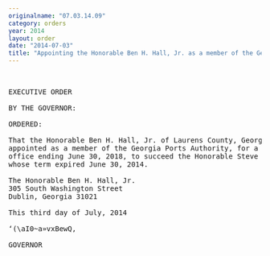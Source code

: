 ```yaml
---
originalname: "07.03.14.09"
category: orders
year: 2014
layout: order
date: "2014-07-03"
title: "Appointing the Honorable Ben H. Hall, Jr. as a member of the Georgia Ports Authority"
---
```

<pre>
 

EXECUTIVE ORDER

BY THE GOVERNOR:

ORDERED:

That the Honorable Ben H. Hall, Jr. of Laurens County, Georgia, is
appointed as a member of the Georgia Ports Authority, for a term of
office ending June 30, 2018, to succeed the Honorable Steve Green,
whose term expired June 30, 2014.

The Honorable Ben H. Hall, Jr.
305 South Washington Street
Dublin, Georgia 31021

This third day of July, 2014

‘(\aI0~a»vxBewQ,

GOVERNOR

</pre>
